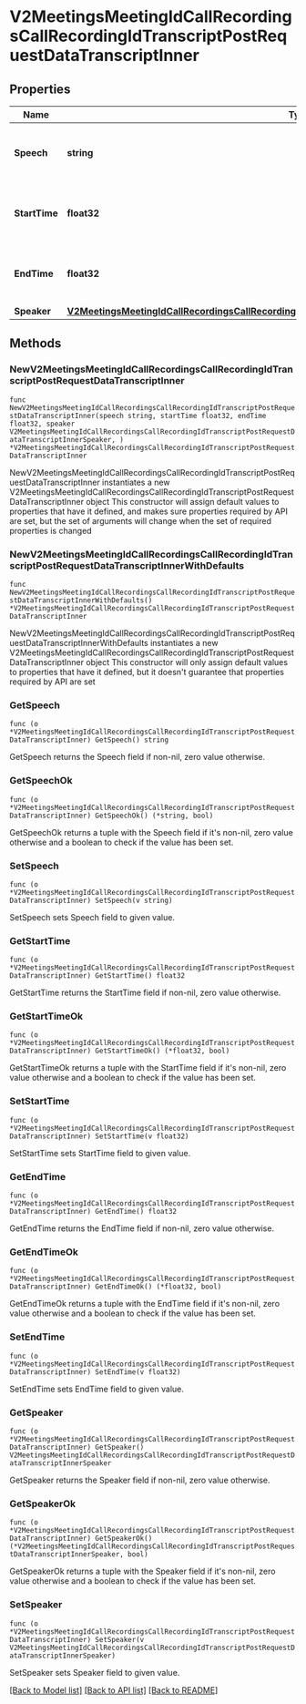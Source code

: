 # V2MeetingsMeetingIdCallRecordingsCallRecordingIdTranscriptPostRequestDataTranscriptInner

## Properties

Name | Type | Description | Notes
------------ | ------------- | ------------- | -------------
**Speech** | **string** | The spoken text for this segment of the transcript. | 
**StartTime** | **float32** | The start time of this speech segment in seconds. | 
**EndTime** | **float32** | The end time of this speech segment in seconds. | 
**Speaker** | [**V2MeetingsMeetingIdCallRecordingsCallRecordingIdTranscriptPostRequestDataTranscriptInnerSpeaker**](V2MeetingsMeetingIdCallRecordingsCallRecordingIdTranscriptPostRequestDataTranscriptInnerSpeaker.md) |  | 

## Methods

### NewV2MeetingsMeetingIdCallRecordingsCallRecordingIdTranscriptPostRequestDataTranscriptInner

`func NewV2MeetingsMeetingIdCallRecordingsCallRecordingIdTranscriptPostRequestDataTranscriptInner(speech string, startTime float32, endTime float32, speaker V2MeetingsMeetingIdCallRecordingsCallRecordingIdTranscriptPostRequestDataTranscriptInnerSpeaker, ) *V2MeetingsMeetingIdCallRecordingsCallRecordingIdTranscriptPostRequestDataTranscriptInner`

NewV2MeetingsMeetingIdCallRecordingsCallRecordingIdTranscriptPostRequestDataTranscriptInner instantiates a new V2MeetingsMeetingIdCallRecordingsCallRecordingIdTranscriptPostRequestDataTranscriptInner object
This constructor will assign default values to properties that have it defined,
and makes sure properties required by API are set, but the set of arguments
will change when the set of required properties is changed

### NewV2MeetingsMeetingIdCallRecordingsCallRecordingIdTranscriptPostRequestDataTranscriptInnerWithDefaults

`func NewV2MeetingsMeetingIdCallRecordingsCallRecordingIdTranscriptPostRequestDataTranscriptInnerWithDefaults() *V2MeetingsMeetingIdCallRecordingsCallRecordingIdTranscriptPostRequestDataTranscriptInner`

NewV2MeetingsMeetingIdCallRecordingsCallRecordingIdTranscriptPostRequestDataTranscriptInnerWithDefaults instantiates a new V2MeetingsMeetingIdCallRecordingsCallRecordingIdTranscriptPostRequestDataTranscriptInner object
This constructor will only assign default values to properties that have it defined,
but it doesn't guarantee that properties required by API are set

### GetSpeech

`func (o *V2MeetingsMeetingIdCallRecordingsCallRecordingIdTranscriptPostRequestDataTranscriptInner) GetSpeech() string`

GetSpeech returns the Speech field if non-nil, zero value otherwise.

### GetSpeechOk

`func (o *V2MeetingsMeetingIdCallRecordingsCallRecordingIdTranscriptPostRequestDataTranscriptInner) GetSpeechOk() (*string, bool)`

GetSpeechOk returns a tuple with the Speech field if it's non-nil, zero value otherwise
and a boolean to check if the value has been set.

### SetSpeech

`func (o *V2MeetingsMeetingIdCallRecordingsCallRecordingIdTranscriptPostRequestDataTranscriptInner) SetSpeech(v string)`

SetSpeech sets Speech field to given value.


### GetStartTime

`func (o *V2MeetingsMeetingIdCallRecordingsCallRecordingIdTranscriptPostRequestDataTranscriptInner) GetStartTime() float32`

GetStartTime returns the StartTime field if non-nil, zero value otherwise.

### GetStartTimeOk

`func (o *V2MeetingsMeetingIdCallRecordingsCallRecordingIdTranscriptPostRequestDataTranscriptInner) GetStartTimeOk() (*float32, bool)`

GetStartTimeOk returns a tuple with the StartTime field if it's non-nil, zero value otherwise
and a boolean to check if the value has been set.

### SetStartTime

`func (o *V2MeetingsMeetingIdCallRecordingsCallRecordingIdTranscriptPostRequestDataTranscriptInner) SetStartTime(v float32)`

SetStartTime sets StartTime field to given value.


### GetEndTime

`func (o *V2MeetingsMeetingIdCallRecordingsCallRecordingIdTranscriptPostRequestDataTranscriptInner) GetEndTime() float32`

GetEndTime returns the EndTime field if non-nil, zero value otherwise.

### GetEndTimeOk

`func (o *V2MeetingsMeetingIdCallRecordingsCallRecordingIdTranscriptPostRequestDataTranscriptInner) GetEndTimeOk() (*float32, bool)`

GetEndTimeOk returns a tuple with the EndTime field if it's non-nil, zero value otherwise
and a boolean to check if the value has been set.

### SetEndTime

`func (o *V2MeetingsMeetingIdCallRecordingsCallRecordingIdTranscriptPostRequestDataTranscriptInner) SetEndTime(v float32)`

SetEndTime sets EndTime field to given value.


### GetSpeaker

`func (o *V2MeetingsMeetingIdCallRecordingsCallRecordingIdTranscriptPostRequestDataTranscriptInner) GetSpeaker() V2MeetingsMeetingIdCallRecordingsCallRecordingIdTranscriptPostRequestDataTranscriptInnerSpeaker`

GetSpeaker returns the Speaker field if non-nil, zero value otherwise.

### GetSpeakerOk

`func (o *V2MeetingsMeetingIdCallRecordingsCallRecordingIdTranscriptPostRequestDataTranscriptInner) GetSpeakerOk() (*V2MeetingsMeetingIdCallRecordingsCallRecordingIdTranscriptPostRequestDataTranscriptInnerSpeaker, bool)`

GetSpeakerOk returns a tuple with the Speaker field if it's non-nil, zero value otherwise
and a boolean to check if the value has been set.

### SetSpeaker

`func (o *V2MeetingsMeetingIdCallRecordingsCallRecordingIdTranscriptPostRequestDataTranscriptInner) SetSpeaker(v V2MeetingsMeetingIdCallRecordingsCallRecordingIdTranscriptPostRequestDataTranscriptInnerSpeaker)`

SetSpeaker sets Speaker field to given value.



[[Back to Model list]](../README.md#documentation-for-models) [[Back to API list]](../README.md#documentation-for-api-endpoints) [[Back to README]](../README.md)


